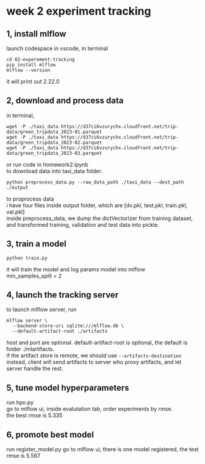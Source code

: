 # week 2 experiment tracking

## 1, install mlflow   
launch codespace in vscode, in terminal   
```
cd 02-experement-tracking   
pip install mlflow   
mlflow --version
```   
it will print out 2.22.0

## 2, download and process data   
in terminal, 
```
wget -P ./taxi_data https://d37ci6vzurychx.cloudfront.net/trip-data/green_tripdata_2023-01.parquet
wget -P ./taxi_data https://d37ci6vzurychx.cloudfront.net/trip-data/green_tripdata_2023-02.parquet
wget -P ./taxi_data https://d37ci6vzurychx.cloudfront.net/trip-data/green_tripdata_2023-03.parquet
```
or run code in homework2.ipynb   
to download data into taxi_data folder.   
```
python preprocess_data.py --raw_data_path ./taxi_data --dest_path ./output
```
to proprocess data   
i have four files inside output folder, which are [dv.pkl, test.pkl, train.pkl, val.pkl]   
inside preprocess_data, we dump the dictVectorizer from training dataset, and transformed training, validation and test data into pickle.  

## 3, train a model  
```
python train.py
```
it will train the model and log params model into mlflow   
min_samples_split = 2

## 4, launch the tracking server
to launch mlflow server, run   
```
mlflow server \
  --backend-store-uri sqlite:///mlflow.db \
  --default-artifact-root ./artifacts
```
host and port are optional. 
default-artifact-root is optional, the default is folder ./mlartifacts.    
if the artifact store is remote, we should use `--artifacts-destination` instead, 
client will send artifacts to server who proxy artifacts, and let server handle the rest.   

## 5, tune model hyperparameters  
run hpo.py   
go to mlflow ui, inside evalutation tab, order experiments by rmse.   
the best rmse is 5.335 

## 6, promote best model   
run register_model.py
go to mlflow ui, there is one model registered, the test rmse is 5.567




